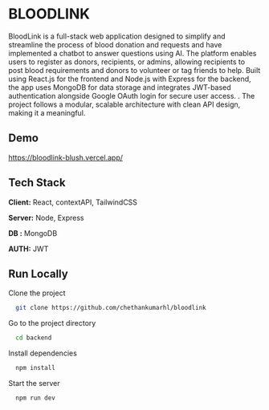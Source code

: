 
# BLOODLINK

BloodLink is a full-stack web application designed to simplify and streamline the process of blood donation and requests  and have implemented a chatbot to answer questions using AI. The platform enables users to register as donors, recipients, or admins, allowing recipients to post blood requirements and donors to volunteer or tag friends to help. Built using React.js for the frontend and Node.js with Express for the backend, the app uses MongoDB for data storage and integrates JWT-based authentication alongside Google OAuth login for secure user access. . The project follows a modular, scalable architecture with clean API design, making it a meaningful.






## Demo

https://bloodlink-blush.vercel.app/



## Tech Stack

**Client:** React, contextAPI, TailwindCSS

**Server:** Node, Express

**DB :** MongoDB

**AUTH:** JWT

## Run Locally

Clone the project

```bash
  git clone https://github.com/chethankumarhl/bloodlink

```

Go to the project directory

```bash
  cd backend 
```

Install dependencies

```bash
  npm install
```

Start the server

```bash
  npm run dev
```

